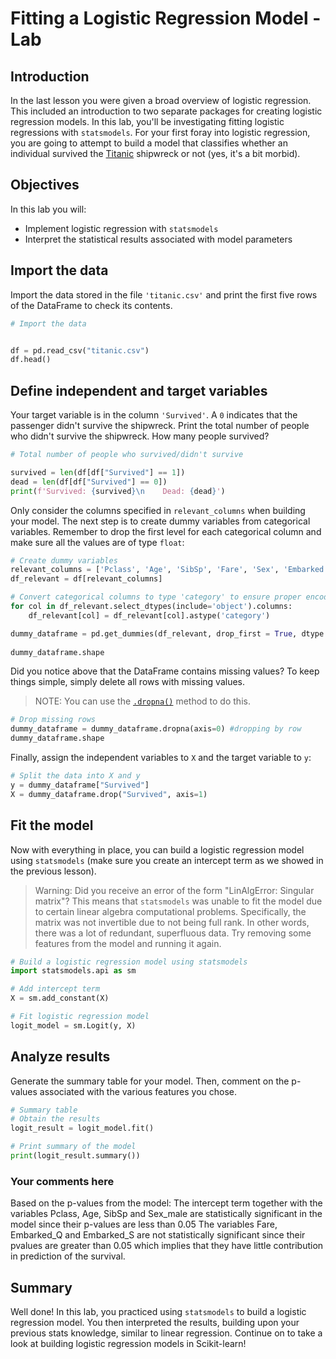 
# Fitting a Logistic Regression Model - Lab

## Introduction

In the last lesson you were given a broad overview of logistic regression. This included an introduction to two separate packages for creating logistic regression models. In this lab, you'll be investigating fitting logistic regressions with `statsmodels`. For your first foray into logistic regression, you are going to attempt to build a model that classifies whether an individual survived the [Titanic](https://www.kaggle.com/c/titanic/data) shipwreck or not (yes, it's a bit morbid).


## Objectives

In this lab you will: 

* Implement logistic regression with `statsmodels` 
* Interpret the statistical results associated with model parameters

## Import the data

Import the data stored in the file `'titanic.csv'` and print the first five rows of the DataFrame to check its contents. 


```python
# Import the data


df = pd.read_csv("titanic.csv")
df.head()

```

## Define independent and target variables

Your target variable is in the column `'Survived'`. A `0` indicates that the passenger didn't survive the shipwreck. Print the total number of people who didn't survive the shipwreck. How many people survived?


```python
# Total number of people who survived/didn't survive

survived = len(df[df["Survived"] == 1])
dead = len(df[df["Survived"] == 0])
print(f'Survived: {survived}\n    Dead: {dead}')
```

Only consider the columns specified in `relevant_columns` when building your model. The next step is to create dummy variables from categorical variables. Remember to drop the first level for each categorical column and make sure all the values are of type `float`: 


```python
# Create dummy variables
relevant_columns = ['Pclass', 'Age', 'SibSp', 'Fare', 'Sex', 'Embarked', 'Survived']
df_relevant = df[relevant_columns]

# Convert categorical columns to type 'category' to ensure proper encoding
for col in df_relevant.select_dtypes(include='object').columns:
    df_relevant[col] = df_relevant[col].astype('category')

dummy_dataframe = pd.get_dummies(df_relevant, drop_first = True, dtype = float)
                                
dummy_dataframe.shape
```

Did you notice above that the DataFrame contains missing values? To keep things simple, simply delete all rows with missing values. 

> NOTE: You can use the [`.dropna()`](https://pandas.pydata.org/pandas-docs/stable/reference/api/pandas.DataFrame.dropna.html) method to do this. 


```python
# Drop missing rows
dummy_dataframe = dummy_dataframe.dropna(axis=0) #dropping by row
dummy_dataframe.shape
```

Finally, assign the independent variables to `X` and the target variable to `y`: 


```python
# Split the data into X and y
y = dummy_dataframe["Survived"]
X = dummy_dataframe.drop("Survived", axis=1)
```

## Fit the model

Now with everything in place, you can build a logistic regression model using `statsmodels` (make sure you create an intercept term as we showed in the previous lesson).  

> Warning: Did you receive an error of the form "LinAlgError: Singular matrix"? This means that `statsmodels` was unable to fit the model due to certain linear algebra computational problems. Specifically, the matrix was not invertible due to not being full rank. In other words, there was a lot of redundant, superfluous data. Try removing some features from the model and running it again.


```python
# Build a logistic regression model using statsmodels
import statsmodels.api as sm

# Add intercept term
X = sm.add_constant(X)

# Fit logistic regression model
logit_model = sm.Logit(y, X)
```

## Analyze results

Generate the summary table for your model. Then, comment on the p-values associated with the various features you chose.


```python
# Summary table
# Obtain the results
logit_result = logit_model.fit()

# Print summary of the model
print(logit_result.summary())
```



### Your comments here
Based on the p-values from the model: The intercept term together with the variables Pclass, Age, SibSp and Sex_male are statistically significant in the model since their p-values are less than 0.05 The variables Fare, Embarked_Q and Embarked_S are not statistically significant since their pvalues are greater than 0.05 which implies that they have little contribution in prediction of the survival.



## Summary 

Well done! In this lab, you practiced using `statsmodels` to build a logistic regression model. You then interpreted the results, building upon your previous stats knowledge, similar to linear regression. Continue on to take a look at building logistic regression models in Scikit-learn!
